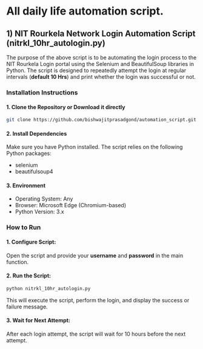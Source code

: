 # All daily life automation script.
## 1) NIT Rourkela Network Login Automation Script (nitrkl_10hr_autologin.py)
The purpose of the above script is to be automating the login process to the NIT Rourkela Login portal using the Selenium and BeautifulSoup libraries in Python. The script is designed to repeatedly attempt the login at regular intervals (__default 10 Hrs__) and print whether the login was successful or not.
### Installation Instructions

#### 1. Clone the Repository or Download it directly
```bash
git clone https://github.com/bishwajitprasadgond/automation_script.git
```
#### 2. Install Dependencies
Make sure you have Python installed. The script relies on the following Python packages:

- selenium
- beautifulsoup4

#### 3. Environment
- Operating System: Any
- Browser: Microsoft Edge (Chromium-based)
- Python Version: 3.x
  
###  How to Run
#### 1. Configure Script:
Open the script and provide your __username__ and __password__ in the main function.
#### 2. Run the Script:
```bash
python nitrkl_10hr_autologin.py
```
This will execute the script, perform the login, and display the success or failure message.

#### 3. Wait for Next Attempt:
After each login attempt, the script will wait for 10 hours before the next attempt.

